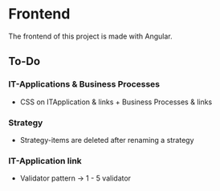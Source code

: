 # Frontend
The frontend of this project is made with Angular. 

## To-Do

### IT-Applications & Business Processes
* CSS on ITApplication & links + Business Processes & links

### Strategy
* Strategy-items are deleted after renaming a strategy

### IT-Application link
* Validator pattern -> 1 - 5 validator